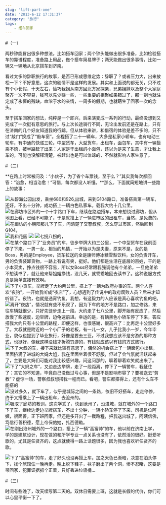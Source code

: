 ```yaml
---
slug: "lift-part-one"
date: "2013-6-12 17:31:37"
category: "旅行"
tags:
    - 搭车回家
---
```

#（一）

两秒钟能冒出很多种想法，比如搭车回家；两个钟头能做出很多准备，比如检验搭车的靠谱程度，准备路上用品，做个搭车简易牌子；两天能做出很多事情，比如一辆又一辆地从北京搭车到济南。

看过太多的辞职旅行的故事，是否已形成思维定势：辞职了？或者压力大，出来放松一下？不好意思，这次的剧情不是这样的发展。其实和上面说的都无关，只不过有个小长假，十天左右，恰巧我姐从南方回北方家探亲，兄弟姐妹以及整个大家庭聚齐一次不容易，钱可以先少赚一些，一些重要的相聚如果错过了，那一刻也就注定成了永恒的残缺。血浓于水的亲情，一周多的假期，也就萌生了回家一次的念头。

至于搭车回家的想法，纯粹是一个即兴，后来演变成一系列的行动，最终没想到又完成了一次挺有意思的旅行。与上次长途骑行不同，无论出发前还是在路上，只有在济南的几个好友知道我的行踪。但从体验来讲，和借宿的体验是差不多的，只不过“敲门”换成了“敲车窗”。全程搭了二十一辆车，大多是私家小轿车，也有电动三轮车，有中通的快递三轮，中型货车，大型货车，出租车，面包车，其中有一辆搭乘不慎，被半路赶了出来：人家是干出租的小面包，还以为是来了生意，才让我上车的，可能也没解释清楚，被赶出也是可以体谅的，不然就影响人家生意了。

#（二）

**在路上时常被问及：“小伙子，为了省个车票钱，至于么？”其实我每次都回答：“治愈，相当治愈！”可惜，每次都没人听懂。**那么，下面就简短地讲一些路上的故事：

![](http://7xo6wq.com1.z0.glb.clouddn.com/static/images/lift_1.jpg "从碧海公园出发，乘坐680和926,出城，来到G104路口，准备搭乘第一辆车，还好，不出十分钟，成功搭上一辆白色私家车。载我大约十几公里。") ![](http://7xo6wq.com1.z0.glb.clouddn.com/static/images/lift_2.jpg "在廊坊市区外的一个十字路口下车，继续在路边搭车，本来想绕过廊坊，但从地图上看，已经不可能了，于是就搭上了一辆进市区的出租车，当然，是免费的。") ![](http://7xo6wq.com1.z0.glb.clouddn.com/static/images/lift_3.jpg "在廊坊的小朝阳那儿下了车，问清楚了交警叔叔，怎么穿过市区，然后回到G104，") ![](http://7xo6wq.com1.z0.glb.clouddn.com/static/images/lift_4.jpg "我和花园") ![](http://7xo6wq.com1.z0.glb.clouddn.com/static/images/lift_5.jpg) ![](http://7xo6wq.com1.z0.glb.clouddn.com/static/images/lift_6.jpg "七拐八拐的，") ![](http://7xo6wq.com1.z0.glb.clouddn.com/static/images/lift_7.jpg "在某个路口下了“业务员”的车，徒步举牌大约三公里，一个中型货车在我前面停了下来。一男一女，相当的热情，一开始以为是夫妻，原来不是，女的是Boss，男的是Employee，货车拉送的全是康师傅冰糖雪梨饮料，女的负责开车，男的负责装卸货物，一路上有说有笑，挺好。他们都是生活在底层的百姓，干的是小本买卖，挣点钱很不容易，所以女Boss经常跟我强调他有个弟弟，一旦他弟弟不想读书了，就让他来帮姐姐挣钱，没几天，就乖乖地回去读书了。这种说服方式真是简单直接有效啊。") ![](http://7xo6wq.com1.z0.glb.clouddn.com/static/images/lift_8.jpg "下了小货车，举牌走了大约两公里，搭上了一辆为政府办事的车。两个人喜欢“夜钓”，一开始我听成“夜店”了，心想遇到了传说中的政府腐败人员？后来才知听错了。夜钓，也就是通宵钓鱼，我想，有这毅力的人应该是真心喜欢钓鱼的吧。") ![](http://7xo6wq.com1.z0.glb.clouddn.com/static/images/lift_9.jpg "离开“夜店”，情况就有些不乐观了，因为下车的地方不是路口，加之修路，来往车辆就很少，只好先徒步走上一段。大约走了七八公里，脚开始有反应了，然后放慢了些速度，边举牌，边龟速前进。幸运的是，有辆黑色小轿车停了下来，答应搭我大约只有十公里的路程，即便这样，也很感谢，很高兴了：比再走十公里好多了。大叔就是附近的一个小厂子的老板，有一儿一女，儿子比我小一岁，今年毕业，貌似也提到了毕业旅行，好像是要去三亚，不过我想应该不是穷游的那种方式，也挺好，像我这样没钱才折腾穷游的，有钱就应该以有钱的方式旅行。") ![](http://7xo6wq.com1.z0.glb.clouddn.com/static/images/lift_10.jpg "下了大叔的车，接下来就比较有意思了，偶然的机会搭上了一辆面包小出租，里面挤满了进城的大妈大姐，我在里面坐着很不舒服，但过了会气氛就活跃起来了，主要是大妈们可能对我比较感兴趣，问这问那的，聊着聊着欢笑就出来了。") ![](http://7xo6wq.com1.z0.glb.clouddn.com/static/images/lift_11.jpg "下了“大妈之车”，又边走边举牌，走了一段距离，停下了一辆警车，我怔住了：其它的不知道，毕竟自己没做过亏心事，但是不是影响市容了？要被送去“劳教”？虚惊一场，警察叔叔想搭我一程而已。看吧，警车都搭得上，还有什么车不能搭的") ![](http://7xo6wq.com1.z0.glb.clouddn.com/static/images/lift_12.jpg "没过多久，就下车了，似乎是城际之间的一条路，依旧不好搭车，走走停停，终于又搭乘上了一辆出租车，去沧州的。") ![](http://7xo6wq.com1.z0.glb.clouddn.com/static/images/lift_13.jpg "吸取了廊坊的教训，这次学乖了，快到沧州了，没进城，就在城外的一个路口下了车，继续边走边举牌搭车，不出十分钟，一辆小轿车停了下来，司机是位阿姨，很面善，正下班回家，但还是多开出了一截路程，把我送出城了。阿姨信佛，笃信行善积德，愿上帝保佑她，扎西德勒。") ![](http://7xo6wq.com1.z0.glb.clouddn.com/static/images/lift_14.jpg "在刚出沧州城外的一个路口，搭上了一辆“高富帅”的车，他以前在济南上学，学的是建筑设计，现在做的和所学专业一点关系也没有了，依然活的很好。挺爱听歌的，尤其是任贤齐的，这点就使得一路上话题很多，因为我也喜欢听任贤齐的歌。")

![](http://7xo6wq.com1.z0.glb.clouddn.com/static/images/lift_15.jpg "下了“高富帅”的车，走了好久也没再搭上车，加之天色已渐暗，决意在泊头停下，找个旅馆住一晚再走。晚上脱下鞋子，袜子磨出了两个洞，惨不忍睹，这要是带回家，犯罪证据抓个正着，只好丢进垃圾桶...")

#（三）

时间有些晚了，改天续写第二天的。双休日需要上班，这就是长假的代价，你们可以心里平衡一下了。